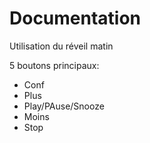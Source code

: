 # Documentation 

Utilisation du réveil matin 

5 boutons principaux:

+ Conf
+ Plus
+ Play/PAuse/Snooze
+ Moins
+ Stop
